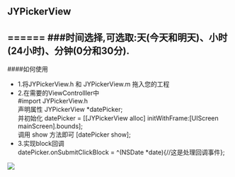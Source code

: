 ## JYPickerView
======
###时间选择,可选取:天(今天和明天)、小时(24小时)、分钟(0分和30分).
------
####如何使用  
* 1.将JYPickerView.h 和 JYPickerView.m 拖入您的工程<br>
* 2.在需要的ViewControlller中 <br>
\#import JYPickerView.h <br>
声明属性 JYPickerView *datePicker; <br>
并初始化 datePicker = [[JYPickerView alloc] initWithFrame:[UIScreen mainScreen].bounds]; <br>
调用 show 方法即可 [datePicker show]; <br>
* 3.实现block回调 <br>
datePicker.onSubmitClickBlock = ^(NSDate *date){//这是处理回调事件};

![](https://github.com/majinyu888/JYPickerView/blob/master/JYPickerViewDemo.gif)  



  
